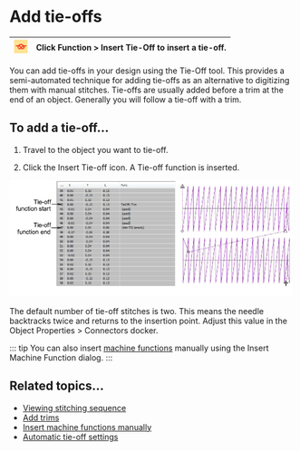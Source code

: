 # Add tie-offs

| ![InsertTieOff.png](assets/InsertTieOff.png) | Click Function > Insert Tie-Off to insert a tie-off. |
| -------------------------------------------- | ---------------------------------------------------- |

You can add tie-offs in your design using the Tie-Off tool. This provides a semi-automated technique for adding tie-offs as an alternative to digitizing them with manual stitches. Tie-offs are usually added before a trim at the end of an object. Generally you will follow a tie-off with a trim.

## To add a tie-off...

1. Travel to the object you want to tie-off.

2. Click the Insert Tie-off icon. A Tie-off function is inserted.

![StitchListTieOffs.png](assets/StitchListTieOffs.png)

The default number of tie-off stitches is two. This means the needle backtracks twice and returns to the insertion point. Adjust this value in the Object Properties > Connectors docker.

::: tip
You can also insert [machine functions](../../glossary/glossary) manually using the Insert Machine Function dialog.
:::

## Related topics...

- [Viewing stitching sequence](../../Basics/view/Viewing_stitching_sequence)
- [Add trims](Add_trims)
- [Insert machine functions manually](../../Modifying/functions/Insert_machine_functions_manually)
- [Automatic tie-off settings](Automatic_tie-off_settings)
